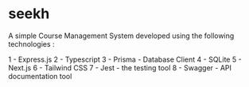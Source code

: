 # seekh
A simple Course Management System developed using the following technologies :

1 - Express.js
2 - Typescript
3 - Prisma - Database Client
4 - SQLite
5 - Next.js
6 - Tailwind CSS
7 - Jest - the testing tool
8 - Swagger - API documentation tool
